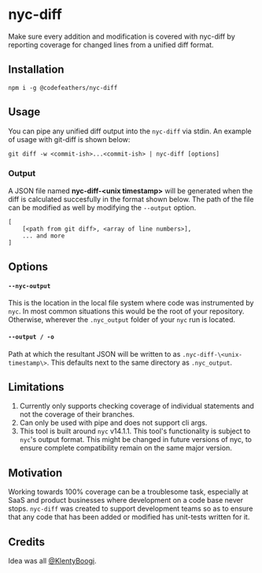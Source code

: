 # nyc-diff

Make sure every addition and modification is covered with nyc-diff by reporting coverage for changed lines from a unified diff format.

## Installation

```
npm i -g @codefeathers/nyc-diff
```

## Usage

You can pipe any unified diff output into the `nyc-diff` via stdin. An example of usage with git-diff is shown below:

```
git diff -w <commit-ish>...<commit-ish> | nyc-diff [options]
```

### Output

A JSON file named **nyc-diff-\<unix timestamp\>** will be generated when the diff is calculated succesfully in the format shown below. The path of the file can be modified as well by modifying the `--output` option.

```
[
	[<path from git diff>, <array of line numbers>],
	... and more
]
```

## Options

#### `--nyc-output`

This is the location in the local file system where code was instrumented by `nyc`. In most common situations this would be the root of your repository. Otherwise, wherever the `.nyc_output` folder of your `nyc` run is located.

#### `--output / -o`

Path at which the resultant JSON will be written to as `.nyc-diff-\<unix-timestamp\>`. This defaults next to the same directory as `.nyc_output`.

## Limitations

1. Currently only supports checking coverage of individual statements and not the coverage of their branches.
2. Can only be used with pipe and does not support cli args.
3. This tool is built around `nyc` v14.1.1. This tool's functionality is subject to `nyc`'s output format. This might be changed in future versions of nyc, to ensure complete compatibility remain on the same major version.

## Motivation

Working towards 100% coverage can be a troublesome task, especially at SaaS and product businesses where development on a code base never stops. `nyc-diff` was created to support development teams so as to ensure that any code that has been added or modified has unit-tests written for it.

## Credits

Idea was all [@KlentyBoogi](https://github.com/KlentyBoogi).

